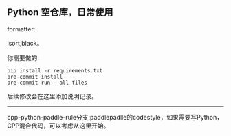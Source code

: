 ## Python 空仓库，日常使用

formatter:<br>

isort,black。<br>

你需要做的:<br>

```shell
pip install -r requirements.txt
pre-commit install
pre-commit run --all-files
```

后续修改会在这里添加说明记录。<br>

---

cpp-python-paddle-rule分支:paddlepadlle的codestyle，如果需要写Python，CPP混合代码，可以考虑从这里开始。<br>
